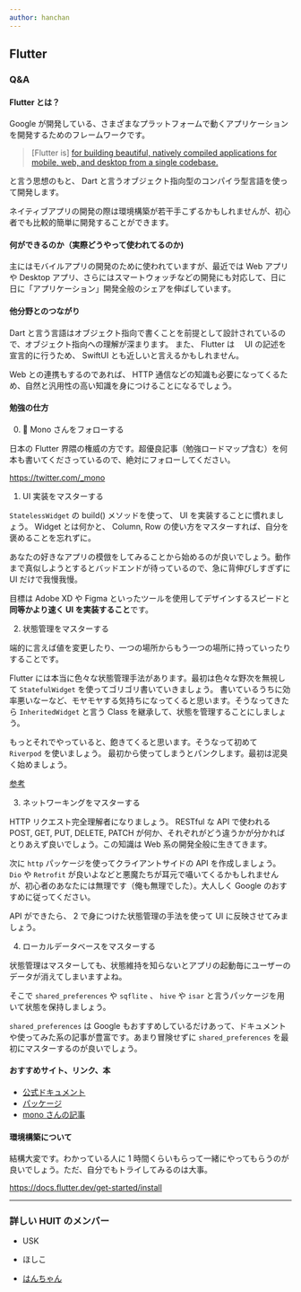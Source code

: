 ```yaml
---
author: hanchan
---
```


## Flutter

### Q&A

#### Flutter とは？

Google が開発している、さまざまなプラットフォームで動くアプリケーションを開発するためのフレームワークです。

> [Flutter is] [for building beautiful, natively compiled applications for mobile, web, and desktop from a single codebase.](https://codelabs.developers.google.com/codelabs/first-flutter-app-pt1#0)

と言う思想のもと、 Dart と言うオブジェクト指向型のコンパイラ型言語を使って開発します。

ネイティブアプリの開発の際は環境構築が若干手こずるかもしれませんが、初心者でも比較的簡単に開発することができます。

#### 何ができるのか（実際どうやって使われてるのか)

主にはモバイルアプリの開発のために使われていますが、最近では Web アプリや Desktop アプリ、さらにはスマートウォッチなどの開発にも対応して、日に日に「アプリケーション」開発全般のシェアを伸ばしています。

#### 他分野とのつながり

Dart と言う言語はオブジェクト指向で書くことを前提として設計されているので、オブジェクト指向への理解が深まります。
また、 Flutter は　 UI の記述を宣言的に行うため、 SwiftUI とも近しいと言えるかもしれません。

Web との連携もするのであれば、 HTTP 通信などの知識も必要になってくるため、自然と汎用性の高い知識を身につけることになるでしょう。

#### 勉強の仕方

0. 🐶 Mono さんをフォローする

日本の Flutter 界隈の権威の方です。超優良記事（勉強ロードマップ含む）を何本も書いてくださっているので、絶対にフォローしてください。

https://twitter.com/_mono

1. UI 実装をマスターする

`StatelessWidget` の build() メソッドを使って、 UI を実装することに慣れましょう。
Widget とは何かと、 Column, Row の使い方をマスターすれば、自分を褒めることを忘れずに。

あなたの好きなアプリの模倣をしてみることから始めるのが良いでしょう。動作まで真似しようとするとバッドエンドが待っているので、急に背伸びしすぎずに UI だけで我慢我慢。

目標は Adobe XD や Figma といったツールを使用してデザインするスピードと**同等かより速く UI を実装すること**です。

2. 状態管理をマスターする

端的に言えば値を変更したり、一つの場所からもう一つの場所に持っていったりすることです。

Flutter には本当に色々な状態管理手法があります。最初は色々な野次を無視して `StatefulWidget` を使ってゴリゴリ書いていきましょう。
書いているうちに効率悪いなーなど、モヤモヤする気持ちになってくると思います。そうなってきたら `InheritedWidget` と言う Class を継承して、状態を管理することにしましょう。

もっとそれでやっていると、飽きてくると思います。そうなって初めて `Riverpod` を使いましょう。
最初から使ってしまうとパンクします。最初は泥臭く始めましょう。

[参考](https://twitter.com/_mono/status/1170516947970097152?lang=ja)

3. ネットワーキングをマスターする

HTTP リクエスト完全理解者になりましょう。 RESTful な API で使われる POST, GET, PUT, DELETE, PATCH が何か、それぞれがどう違うかが分かればとりあえず良いでしょう。この知識は Web 系の開発全般に生きてきます。

次に `http` パッケージを使ってクライアントサイドの API を作成しましょう。 `Dio` や `Retrofit` が良いよなどと悪魔たちが耳元で囁いてくるかもしれませんが、初心者のあなたには無理です（俺も無理でした）。大人しく Google のおすすめに従ってください。

API ができたら、 2 で身につけた状態管理の手法を使って UI に反映させてみましょう。

4. ローカルデータベースをマスターする

状態管理はマスターしても、状態維持を知らないとアプリの起動毎にユーザーのデータが消えてしまいますよね。

そこで `shared_preferences` や `sqflite` 、 `hive` や `isar` と言うパッケージを用いて状態を保持しましょう。

`shared_preferences` は Google もおすすめしているだけあって、ドキュメントや使ってみた系の記事が豊富です。あまり冒険せずに `shared_preferences` を最初にマスターするのが良いでしょう。

#### おすすめサイト、リンク、本

- [公式ドキュメント](https://docs.flutter.dev/)
- [パッケージ](https://pub.dev/)
- [mono さんの記事](https://mono0926.medium.com/)

#### 環境構築について

結構大変です。わかっている人に 1 時間くらいもらって一緒にやってもらうのが良いでしょう。ただ、自分でもトライしてみるのは大事。

https://docs.flutter.dev/get-started/install

---

  <!-- 好きな記事書いてください -->

### 詳しい HUIT のメンバー

- USK
- ほしこ
- [はんちゃん](https://twitter.com/nori_handa)

  <!-- Twitterのリンクとか -->
